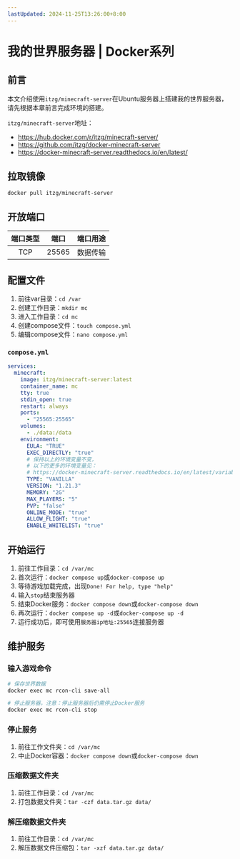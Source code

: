 ```yaml
---
lastUpdated: 2024-11-25T13:26:00+8:00
---
```


# 我的世界服务器 | Docker系列

## 前言

本文介绍使用```itzg/minecraft-server```在Ubuntu服务器上搭建我的世界服务器，请先根据本章前言完成环境的搭建。

```itzg/minecraft-server```地址：

- <https://hub.docker.com/r/itzg/minecraft-server/>
- <https://github.com/itzg/docker-minecraft-server>
- <https://docker-minecraft-server.readthedocs.io/en/latest/>

## 拉取镜像

```docker pull itzg/minecraft-server```

## 开放端口

| 端口类型 | 端口  | 端口用途 |
| :------: | :---: | :------: |
|   TCP    | 25565 | 数据传输 |

## 配置文件

1. 前往var目录：```cd /var```
2. 创建工作目录：```mkdir mc```
3. 进入工作目录：```cd mc```
4. 创建compose文件：```touch compose.yml```
5. 编辑compose文件：```nano compose.yml```

### ```compose.yml```

```yml
services:
  minecraft:
    image: itzg/minecraft-server:latest
    container_name: mc
    tty: true
    stdin_open: true
    restart: always
    ports:
      - "25565:25565"
    volumes:
      - ./data:/data
    environment:
      EULA: "TRUE"
      EXEC_DIRECTLY: "true"
      # 保持以上的环境变量不变，
      # 以下的更多的环境变量见：
      # https://docker-minecraft-server.readthedocs.io/en/latest/variables/
      TYPE: "VANILLA"
      VERSION: "1.21.3"
      MEMORY: "2G"
      MAX_PLAYERS: "5"
      PVP: "false"
      ONLINE_MODE: "true"
      ALLOW_FLIGHT: "true"
      ENABLE_WHITELIST: "true"
```

## 开始运行

1. 前往工作目录：```cd /var/mc```
2. 首次运行：```docker compose up```或```docker-compose up```
3. 等待游戏加载完成，出现```Done! For help, type "help"```
4. 输入```stop```结束服务器
5. 结束Docker服务：```docker compose down```或```docker-compose down```
6. 再次运行：```docker compose up -d```或```docker-compose up -d```
7. 运行成功后，即可使用```服务器ip地址:25565```连接服务器

## 维护服务

### 输入游戏命令

```sh
# 保存世界数据
docker exec mc rcon-cli save-all

# 停止服务器，注意：停止服务器后仍需停止Docker服务
docker exec mc rcon-cli stop
```

### 停止服务

1. 前往工作文件夹：```cd /var/mc```
2. 中止Docker容器：```docker compose down```或```docker-compose down```

### 压缩数据文件夹

1. 前往工作目录：```cd /var/mc```
2. 打包数据文件夹：```tar -czf data.tar.gz data/```

### 解压缩数据文件夹

1. 前往工作目录：```cd /var/mc```
2. 解压数据文件压缩包：```tar -xzf data.tar.gz data/```
